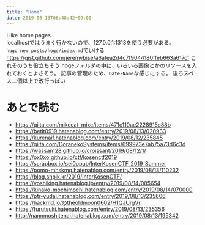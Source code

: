 ```yaml
---  
title: "Home"  
date: 2019-08-13T06:48:42+09:00  
---  
```

  
I like home pages.  
localhostではうまく行かないので、127.0.0.1:1313を使う必要がある。  
`hugo new posts/hoge/index.md`でいける
https://gist.github.com/jeremybise/a6afea2d4c7f9044180ffeb663a617cf これそのうち役立ちそう
hogeフォルダの中に、いろいろ画像とかのリソースを入れておくとよさそう。
記事の管理のため、`Date-Name`な感じにする。
後ろスペース二個以上で改行っぽい


# あとで読む
- https://qiita.com/mikecat_mixc/items/471c110ae2228915c88b
- https://betit0919.hatenablog.com/entry/2019/08/13/020933
- https://kurenaif.hatenablog.com/entry/2019/08/12/235845
- https://qiita.com/DoranekoSystems/items/699973e7ab75a73d6c3d
- https://wassan128.github.io/croissant/2019/08/12/1/
- https://ox0xo.github.io/ctf/kosenctf2019
- https://scrapbox.io/sei0opub/InterKosenCTF_2019_Summer
- https://pomo-mhskmq.hatenablog.com/entry/2019/08/13/110232
- https://blog.shpik.kr/2019/InterKosenCTF/
- https://yoshiking.hatenablog.jp/entry/2019/08/14/085654
- https://kinako-mochimochi.hatenablog.com/entry/2019/08/14/070000
- https://ptr-yudai.hatenablog.com/entry/2019/08/13/235606
- https://hackmd.io/@theoldmoon0602/H1QJUrgVr
- https://furutsuki.hatenablog.com/entry/2019/08/13/235356
- http://nannmoshitenai.hatenablog.com/entry/2019/08/13/195342